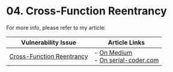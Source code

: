 # 04. Cross-Function Reentrancy

For more info, please refer to my article:

| Vulnerability Issue | Article Links |
| --- | --- |
| [Cross-Function Reentrancy]() | - [On Medium](https://medium.com/valixconsulting/solidity-smart-contract-security-by-example-04-cross-function-reentrancy-de9cbce0558e)<br />- [On serial-coder.com](https://www.serial-coder.com/post/solidity-smart-contract-security-by-example-04-cross-function-reentrancy/) |